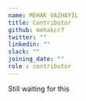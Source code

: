 ```yaml
---
name: MEHAK VAZHAYIL
title: Contributor
github: mehakcr7
twitter: ""
linkedin: ""
slack: ""
joining_date: ""
role : contributor
---
```


Still waiting for this
